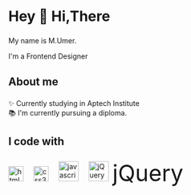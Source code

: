 <h1 align="left">Hey 👋 Hi,There</h1>

###

<p align="left">My name is M.Umer.</p>
<p align="left"> I'm a Frontend Designer </p>

###

<h2 align="left">About me</h2>

###

<p align="left">✨ Currently studying in Aptech Institute<br>📚 I'm currently pursuing a diploma.

###

<h2 align="left">I code with</h2>

###

<div align="left">


  <img src="https://cdn.jsdelivr.net/gh/devicons/devicon/icons/html5/html5-original.svg" height="30" alt="html5 logo"  />
  <img width="12" />
  <img src="https://cdn.jsdelivr.net/gh/devicons/devicon/icons/css3/css3-original.svg" height="30" alt="css3 logo"  />
  <img width="12" />
   <img src="https://cdn.jsdelivr.net/gh/devicons/devicon/icons/javascript/javascript-original.svg" height="40" alt="javascript logo"  />
  <img width="12" />


<img src="https://cdn.jsdelivr.net/gh/devicons/devicon/icons/jquery/jquery-original.svg" height="40" alt="jQuery logo" />
&nbsp;<span style="font-size:45px; font-weight:40px; margin-top:-15px;">jQuery</span>







 
</div>

###
